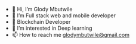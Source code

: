 - 👋 Hi, I’m Glody Mbutwile
- 👀 I’m Full stack web and mobile developer
- 👀 Blockchain Developer
- 🌱 I’m interested in Deep learning
- 📫 How to reach me glodymbutwile@gmail.com

